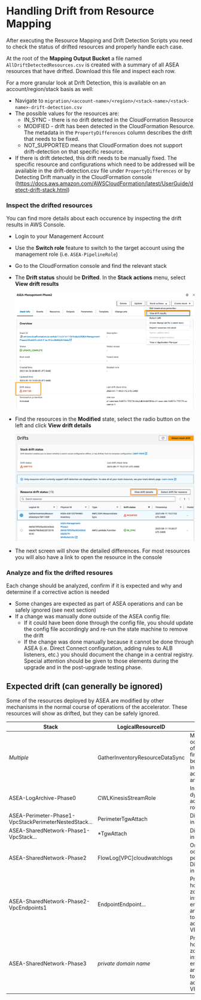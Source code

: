 # Handling Drift from Resource Mapping

After executing the Resource Mapping and Drift Detection Scripts you need to check the status of drifted resources and properly handle each case.

At the root of the **Mapping Output Bucket** a file named `AllDriftDetectedResources.csv` is created with a summary of all ASEA resources that have drifted. Download this file and inspect each row.

For a more granular look at Drift Detection, this is available on an account/region/stack basis as well:

- Navigate to `migration/<account-name>/<region>/<stack-name>/<stack-name>-drift-detection.csv`
- The possible values for the resources are:
  - IN_SYNC - there is no drift detected in the CloudFormation Resource
  - MODIFIED - drift has been detected in the CloudFormation Resource. The metadata in the `PropertyDifferences` column describes the drift that needs to be fixed.
  - NOT_SUPPORTED means that CloudFormation does not support drift-detection on that specific resource.
- If there is drift detected, this drift needs to be manually fixed. The specific resource and configurations which need to be addressed will be available in the drift-detection.csv file under `PropertyDifferences` or by Detecting Drift manually in the CloudFormation console (https://docs.aws.amazon.com/AWSCloudFormation/latest/UserGuide/detect-drift-stack.html)

### Inspect the drifted resources

You can find more details about each occurence by inspecting the drift results in AWS Console.

- Login to your Management Account
- Use the **Switch role** feature to switch to the target account using the management role (i.e. `ASEA-PipelineRole`)
- Go to the CloudFormation console and find the relevant stack
- The **Drift status** should be **Drifted**. In the **Stack actions** menu, select **View drift results**

  ![stack-drift](images/stack-drift.png)

- Find the resources in the **Modified** state, select the radio button on the left and click **View drift details**

  ![stack-drift](images/drifted-resources.png)

- The next screen will show the detailed differences. For most resources you will also have a link to open the resource in the console

### Analyze and fix the drifted resoures

Each change should be analyzed, confirm if it is expected and why and determine if a corrective action is needed

- Some changes are expected as part of ASEA operations and can be safely ignored (see next section)
- If a change was manually done outside of the ASEA config file:
  - If it could have been done through the config file, you should update the config file accordingly and re-run the state machine to remove the drift
  - If the change was done manually because it cannot be done through ASEA (i.e. Direct Connect configuration, adding rules to ALB listeners, etc.) you should document the change in a central registry. Special attention should be given to those elements during the upgrade and in the post-upgrade testing phase.

## Expected drift (can generally be ignored)

Some of the resources deployed by ASEA are modified by other mechanisms in the normal course of operations of the accelerator. These resources will show as drifted, but they can be safely ignored.

| Stack                                                 | LogicalResourceID               | Notes                                                                               |
| ----------------------------------------------------- | ------------------------------- | ----------------------------------------------------------------------------------- |
| _Multiple_                                            | GatherInventoryResourceDataSync | Multiple occurence of this finding can be reported in multiple accounts and regions |
| ASEA-LogArchive-Phase0                                | CWLKinesisStreamRole            | Inline policy dynamically added to role                                             |
| ASEA-Perimeter-Phase1-VpcStackPerimeterNestedStack... | PerimeterTgwAttach              | Difference in tags                                                                  |
| ASEA-SharedNetwork-Phase1-VpcStack...                 | \*TgwAttach                     | Difference in tags                                                                  |
| ASEA-SharedNetwork-Phase2                             | FlowLog[VPC]cloudwatchlogs      | One occurence per VPC. Difference in tags                                           |
| ASEA-SharedNetwork-Phase2-VpcEndpoints1               | EndpointEndpoint...             | Private hosted zone for interface endpoints are shared to additionnal VPCs          |
| ASEA-SharedNetwork-Phase3                             | _private domain name_           | Private hosted zone for interface endpoints are shared to additionnal VPCs          |
